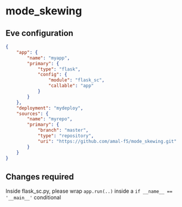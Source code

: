 # mode_skewing

## Eve configuration

```json
{
    "app": {
        "name": "myapp",
        "primary": {
            "type": "flask",
            "config": {
                "module": "flask_sc",
                "callable": "app"
            }
        }
    },
    "deployment": "mydeploy",
    "sources": {
        "name": "myrepo",
        "primary": {
            "branch": "master",
            "type": "repository",
            "uri": "https://github.com/amal-f5/mode_skewing.git"
        }
    }
}
```

## Changes required

Inside flask_sc.py, please wrap `app.run(..)` inside a `if __name__ == '__main__'` conditional
